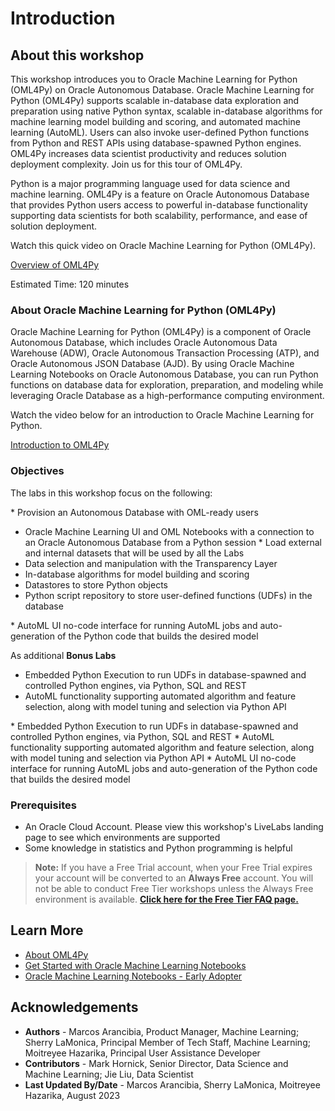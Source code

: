 # Introduction

## About this workshop
This workshop introduces you to Oracle Machine Learning for Python (OML4Py) on Oracle Autonomous Database.
Oracle Machine Learning for Python (OML4Py) supports scalable in-database data exploration and preparation using native Python syntax, scalable in-database algorithms for machine learning model building and scoring, and automated machine learning (AutoML). Users can also invoke user-defined Python functions from Python and REST APIs using database-spawned Python engines. OML4Py increases data scientist productivity and reduces solution deployment complexity.  Join us for this tour of OML4Py.

Python is a major programming language used for data science and machine learning. OML4Py is a feature on Oracle Autonomous Database that provides Python users access to powerful in-database functionality supporting data scientists for both scalability, performance, and ease of solution deployment.

Watch this quick video on Oracle Machine Learning for Python (OML4Py).

 [Overview of OML4Py](youtube:wciO-5CyS2M)

Estimated Time: 120 minutes

### About Oracle Machine Learning for Python (OML4Py)
Oracle Machine Learning for Python (OML4Py) is a component of Oracle Autonomous Database, which includes Oracle Autonomous Data Warehouse (ADW), Oracle Autonomous Transaction Processing (ATP), and Oracle Autonomous JSON Database (AJD). By using Oracle Machine Learning Notebooks on Oracle Autonomous Database, you can run Python functions on database data for exploration, preparation, and modeling while leveraging Oracle Database as a high-performance computing environment.

Watch the video below for an introduction to Oracle Machine Learning for Python.

 [Introduction to OML4Py](youtube:bqxlpdgrMAg)

### Objectives

 The labs in this workshop focus on the following:

<if type="freetier">* Provision an Autonomous Database with OML-ready users</if>
 * Oracle Machine Learning UI and OML Notebooks with a connection to an Oracle Autonomous Database from a Python session
<if type="freetier">* Load external and internal datasets that will be used by all the Labs</if>
 * Data selection and manipulation with the Transparency Layer
 * In-database algorithms for model building and scoring
 * Datastores to store Python objects
 * Python script repository to store user-defined functions (UDFs) in the database
<if type="ocw23">
 * AutoML UI no-code interface for running AutoML jobs and auto-generation of the Python code that builds the desired model 
  
As additional **Bonus Labs**
 * Embedded Python Execution to run UDFs in database-spawned and controlled Python engines, via Python, SQL and REST 
 * AutoML functionality supporting automated algorithm and feature selection, along with model tuning and selection via Python API
</if>
<if type="main">
 * Embedded Python Execution to run UDFs in database-spawned and controlled Python engines, via Python, SQL and REST 
 * AutoML functionality supporting automated algorithm and feature selection, along with model tuning and selection via Python API
 * AutoML UI no-code interface for running AutoML jobs and auto-generation of the Python code that builds the desired model
</if>



### Prerequisites

- An Oracle Cloud Account. Please view this workshop's LiveLabs landing page to see which environments are supported
- Some knowledge in statistics and Python programming is helpful

> **Note:** If you have a Free Trial account, when your Free Trial expires your account will be converted to an **Always Free** account. You will not be able to conduct Free Tier workshops unless the Always Free environment is available. **[Click here for the Free Tier FAQ page.](https://www.oracle.com/cloud/free/faq.html)**

## Learn More

* [About OML4Py](https://docs.oracle.com/en/database/oracle/machine-learning/oml4py/2/mlpug/oracle-machine-learning-python.html#GUID-D13E274D-653E-4285-B52F-AF38CCFD9A5B)
* [Get Started with Oracle Machine Learning Notebooks](https://docs.oracle.com/en/database/oracle/machine-learning/oml-notebooks/)
* [Oracle Machine Learning Notebooks - Early Adopter](https://docs.oracle.com/en/database/oracle/machine-learning/oml-notebooks/omlug/get-started-notebooks-ea-data-analysis-and-data-visualization.html#GUID-B309C607-2232-43E2-B4A1-655DB295B90B)

## Acknowledgements
* **Authors** - Marcos Arancibia, Product Manager, Machine Learning; Sherry LaMonica, Principal Member of Tech Staff, Machine Learning; Moitreyee Hazarika, Principal User Assistance Developer
* **Contributors** -  Mark Hornick, Senior Director, Data Science and Machine Learning;  Jie Liu, Data Scientist
* **Last Updated By/Date** - Marcos Arancibia, Sherry LaMonica, Moitreyee Hazarika, August 2023